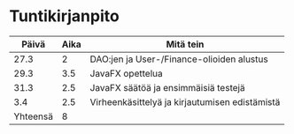 
# Tuntikirjanpito

Päivä   |Aika| Mitä tein
--------|----|-----------
27.3    |  2 | DAO:jen ja User-/Finance-olioiden alustus
29.3    | 3.5| JavaFX opettelua
31.3    | 2.5| JavaFX säätöä ja ensimmäisiä testejä
3.4     | 2.5| Virheenkäsittelyä ja kirjautumisen edistämistä
Yhteensä| 8  | 



